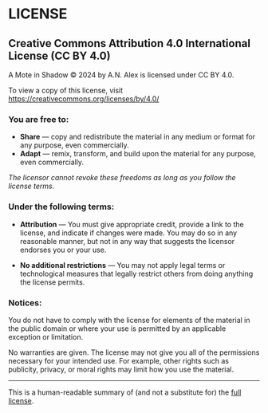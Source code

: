 # LICENSE

## Creative Commons Attribution 4.0 International License (CC BY 4.0)

A Mote in Shadow © 2024 by A.N. Alex is licensed under CC BY 4.0.

To view a copy of this license, visit https://creativecommons.org/licenses/by/4.0/

### You are free to:

- **Share** — copy and redistribute the material in any medium or format for any purpose, even commercially.
- **Adapt** — remix, transform, and build upon the material for any purpose, even commercially.

*The licensor cannot revoke these freedoms as long as you follow the license terms.*

### Under the following terms:

- **Attribution** — You must give appropriate credit, provide a link to the license, and indicate if changes were made. You may do so in any reasonable manner, but not in any way that suggests the licensor endorses you or your use.

- **No additional restrictions** — You may not apply legal terms or technological measures that legally restrict others from doing anything the license permits.

### Notices:

You do not have to comply with the license for elements of the material in the public domain or where your use is permitted by an applicable exception or limitation.

No warranties are given. The license may not give you all of the permissions necessary for your intended use. For example, other rights such as publicity, privacy, or moral rights may limit how you use the material.

---

This is a human-readable summary of (and not a substitute for) the [full license](https://creativecommons.org/licenses/by/4.0/legalcode).
